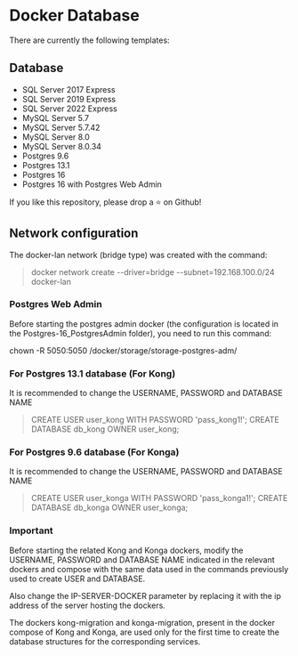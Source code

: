 # Docker Database
There are currently the following templates:

## Database
- SQL Server 2017 Express
- SQL Server 2019 Express
- SQL Server 2022 Express
- MySQL Server 5.7
- MySQL Server 5.7.42
- MySQL Server 8.0
- MySQL Server 8.0.34
- Postgres 9.6
- Postgres 13.1
- Postgres 16
- Postgres 16 with Postgres Web Admin

If you like this repository, please drop a ⭐ on Github!

## Network configuration
The docker-lan network (bridge type) was created with the command: 

> docker network create --driver=bridge --subnet=192.168.100.0/24 docker-lan

### Postgres Web Admin
Before starting the postgres admin docker (the configuration is located in the Postgres-16_PostgresAdmin folder), you need to run this command:

chown -R 5050:5050 /docker/storage/storage-postgres-adm/

### For Postgres 13.1 database (For Kong) 
It is recommended to change the USERNAME, PASSWORD and DATABASE NAME

> CREATE USER user_kong WITH PASSWORD 'pass_kong1!';
> CREATE DATABASE db_kong OWNER user_kong;

### For Postgres 9.6 database (For Konga) 
It is recommended to change the USERNAME, PASSWORD and DATABASE NAME

> CREATE USER user_konga WITH PASSWORD 'pass_konga1!';
> CREATE DATABASE db_konga OWNER user_konga;

### Important
Before starting the related Kong and Konga dockers, modify the USERNAME, PASSWORD and DATABASE NAME indicated in the relevant dockers and compose with the same data used in the commands previously used to create USER and DATABASE. 

Also change the IP-SERVER-DOCKER parameter by replacing it with the ip address of the server hosting the dockers. 

The dockers kong-migration and konga-migration, present in the docker compose of Kong and Konga, are used only for the first time to create the database structures for the corresponding services.
